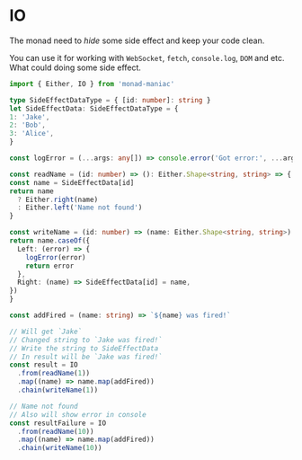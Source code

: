 # IO

The monad need to _hide_ some side effect and keep your code clean.

You can use it for working with `WebSocket`, `fetch`, `console.log`, `DOM` and etc.
What could doing some side effect.

```ts
import { Either, IO } from 'monad-maniac'

type SideEffectDataType = { [id: number]: string }
let SideEffectData: SideEffectDataType = {
1: 'Jake',
2: 'Bob',
3: 'Alice',
}

const logError = (...args: any[]) => console.error('Got error:', ...args)

const readName = (id: number) => (): Either.Shape<string, string> => {
const name = SideEffectData[id]
return name
  ? Either.right(name)
  : Either.left('Name not found')
}

const writeName = (id: number) => (name: Either.Shape<string, string>) => {
return name.caseOf({
  Left: (error) => {
    logError(error)
    return error
  },
  Right: (name) => SideEffectData[id] = name,
})
}

const addFired = (name: string) => `${name} was fired!`

// Will get `Jake`
// Changed string to `Jake was fired!`
// Write the string to SideEffectData
// In result will be `Jake was fired!`
const result = IO
  .from(readName(1))
  .map((name) => name.map(addFired))
  .chain(writeName(1))

// Name not found
// Also will show error in console
const resultFailure = IO
  .from(readName(10))
  .map((name) => name.map(addFired))
  .chain(writeName(10))
```